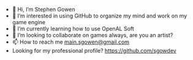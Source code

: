 - 👋 Hi, I’m Stephen Gowen
- 👀 I’m interested in using GitHub to organize my mind and work on my game engine
- 🌱 I’m currently learning how to use OpenAL Soft
- 💞️ I’m looking to collaborate on games always, are you an artist?
- 📫 How to reach me main.sgowen@gmail.com
- Looking for my professional profile? https://github.com/sgowdev

<!---
sgowen/sgowen is a ✨ special ✨ repository because its `README.md` (this file) appears on your GitHub profile.
You can click the Preview link to take a look at your changes.
--->
